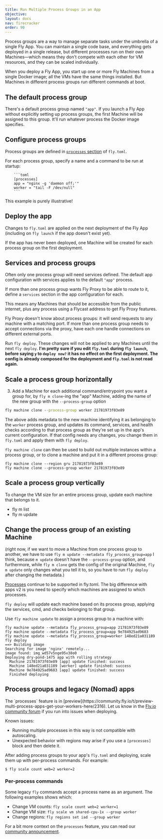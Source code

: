 ```yaml
---
title: Run Multiple Process Groups in an App
objective: 
layout: docs
nav: firecracker
order: 90
---
```


Process groups are a way to manage separate tasks under the umbrella of a single Fly App. You can maintain a single code base, and everything gets deployed in a single release, but different processes run on their own Machines&mdash;which means they don't compete with each other for VM resources, and they can be scaled individually.

When you deploy a Fly App, you start up one or more Fly Machines from a single Docker image; all the VMs have the same things installed. But Machines in different process groups run different commands at boot.

## The default process group

There's a default process group named `"app"`. If you launch a Fly App without explicitly setting up process groups, the first Machine will be assigned to this group. It'll run whatever process the Docker image specifies.

## Configure process groups

Process groups are defined in [`processes` section](https://fly.io/docs/reference/configuration/#the-processes-section) of `fly.toml`.

For each process group, specify a name and a command to be run at startup: 

        ```toml
        [processes]
        app = "nginx -g 'daemon off;'"
        worker = "tail -F /dev/null"
        ```

This example is purely illustrative!

## Deploy the app

Changes to `fly.toml` are applied on the next deployment of the Fly App (including on `fly launch` if the app doesn't exist yet).

If the app has never been deployed, one Machine will be created for each process group on the first deployment.

## Services and process groups

Often only one process group will need services defined. The default app configuration with services applies to the default `"app"` process.

If more than one process group wants Fly Proxy to be able to route to it, define a `services` section in the app configuration for each.
  
This means any Machines that should be accessible from the public internet, plus any process using a Flycast address to get Fly Proxy features. 

Fly Proxy doesn't know about process groups: it will send requests to any machine with a matching port. If more than one process group needs to accept connections via the proxy, have each one handle connections on different external ports. 
  


Run `fly deploy`. These changes will not be applied to any Machines until the next `fly deploy`. **I'm pretty sure if you edit `fly.toml` during `fly launch`, before saying `y` to `deploy now?` it has no effect on the first deployment. The config is already composed for the deployment and `fly.toml` is not read again.**


## Scale a process group horizontally

3. Add a Machine for each additional command/entrypoint you want a group for, by `fly m clone`-ing the "app" Machine, adding the name of the new group with the `--process-group` option

  ```cmd
  fly machine clone --process-group worker 21781973f03e89
  ```

  The above adds metadata to the new machine identifying it as belonging to the `worker` process group, and updates its command, services, and health checks according to that process group as they're set up in the app's current configuration. If that config needs any changes, you change them in `fly.toml` and apply them with `fly deploy`.


`fly machine clone` can then be used to build out multiple instances within a process group, or to clone a machine and put it in a different process group:

```
fly machine clone --region gru 21781973f03e89
fly machine clone --process-group worker 21781973f03e89
```

## Scale a process group vertically

To change the VM size for an entire process group, update each machine that belongs to it. 

* fly m list
* fly m update


## Change the process group of an existing Machine
  
(right now, if we want to move a Machine from one process group to another, we have to use `fly m update --metadata fly_process_group=app` I think, because `m update` doesn't have the `--process-group` option, and furthermore, while `fly m clone` gets the config of the original Machine, `fly m update` only changes what you tell it to, so you have to run `fly deploy` after changing the metadata.)

[Processes](https://fly.io/docs/reference/configuration/#the-processes-section) continue to be supported in fly.toml. The big difference with apps v2 is you need to specify which machines are assigned to which processes.

`fly deploy` will update each machine based on its process group, applying the services, cmd, and checks belonging to that group.

Use `fly machine update` to assign a process group to a machine with:

```
fly machine update --metadata fly_process_group=app 21781973f03e89
fly machine update --metadata fly_process_group=app 9e784925ad9683
fly machine update --metadata fly_process_group=worker 148ed21a031189
fly deploy
==> Building image
Searching for image 'nginx' remotely...
image found: img_wd57v5nge95v38o0
Deploying dry-pond-1475 app with rolling strategy
  Machine 21781973f03e89 [app] update finished: success
  Machine 148ed21a031189 [worker] update finished: success
  Machine 9e784925ad9683 [app] update finished: success
  Finished deploying
```

## Process groups and legacy (Nomad) apps

<div class="callout">The `processes` feature is in [preview](https://community.fly.io/t/preview-multi-process-apps-get-your-workers-here/2316). Let us know in the <a href="https://community.fly.io" style="text-decoration: underline;">Fly.io community forum</a> if you run into issues when deploying.

Known issues:
* Running multiple processes in this way is not compatible with autoscaling.
* Unexpected behavior with regions may arise if you use a `[processes]` block and then delete it.
</div>

After adding process groups to your app's `fly.toml` and deploying, scale them up with per-process commands. For example:

```
$ fly scale count web=2 worker=2
```

### Per-process commands

Some legacy `fly` commands accept a process name as an argument. The following examples shows which:

* Change VM counts: `fly scale count web=2 worker=1`
* Change VM size: `fly scale vm shared-cpu-1x --group worker`
* Change regions: `fly regions set iad --group worker`

For a bit more context on the `processes` feature, you can read our [community announcement](https://community.fly.io/t/preview-multi-process-apps-get-your-workers-here/2316/).